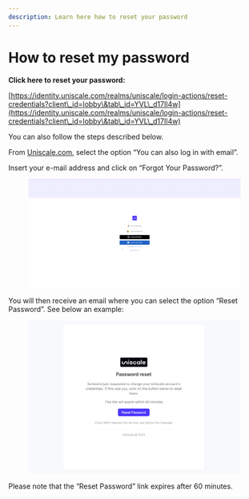 ```yaml
---
description: Learn here how to reset your password
---
```


# How to reset my password

**Click here to reset your password:**&#x20;

[https://identity.uniscale.com/realms/uniscale/login-actions/reset-credentials?client\_id=lobby\&tab\_id=YVL\_d17Il4w](https://identity.uniscale.com/realms/uniscale/login-actions/reset-credentials?client\_id=lobby\&tab\_id=YVL\_d17Il4w)



You can also follow the steps described below.

From [Uniscale.com](https://www.uniscale.com/), select the option “You can also log in with email”.

Insert your e-mail address and click on “Forgot Your Password?”.

<figure><img src="../../.gitbook/assets/image (3).png" alt=""><figcaption></figcaption></figure>

You will then receive an email where you can select the option “Reset Password”. See below an example:

<figure><img src="../../.gitbook/assets/image (4).png" alt=""><figcaption></figcaption></figure>

Please note that the “Reset Password” link expires after 60 minutes.
